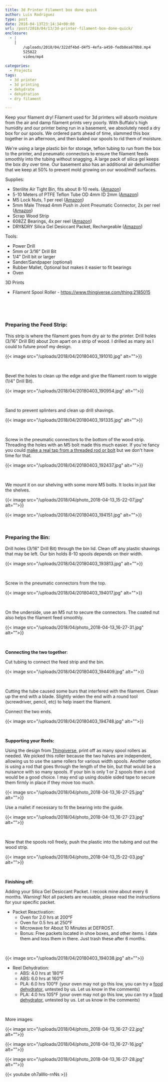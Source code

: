 ```yaml
---
title: 3d Printer Filament box done quick
author: Luis Rodriguez
type: post
date: 2018-04-13T23:14:34+00:00
url: /post/2018/04/13/3d-printer-filament-box-done-quick/
enclosure:
  - |
    |
        /uploads/2018/04/322df4bd-d4f5-4efa-a450-fedb8ea670b8.mp4
        525822
        video/mp4
        
categories:
  - Projects
tags:
  - 3d printer
  - 3d printing
  - dehydrate
  - dehydration
  - dry filament

---
```

Keep your filament dry! Filament used for 3d printers will absorb moisture from the air and damp filament prints very poorly. With Buffalo's high humidity and our printer being run in a basement, we absolutely need a dry box for our spools. We ordered parts ahead of time, slammed this box together in an afternoon, and then baked our spools to rid them of moisture.

We're using a large plastic bin for storage, teflon tubing to run from the box to the printer, and pneumatic connectors to ensure the filament feeds smoothly into the tubing without snagging. A large pack of silica gel keeps the box dry over time. Our basement also has an additional air dehumidifier that we keep at 50% to prevent mold growing on our wood/mdf surfaces.

Supplies:

  * Sterilite Air Tight Bin, fits about 8-10 reels. ([Amazon][1])
  * 5-10 Meters of PTFE Teflon Tube OD 4mm ID 2mm ([Amazon][2])
  * M5 Lock Nuts, 1 per reel ([Amazon][3])
  * 5mm Male Thread 4mm Push in Joint Pneumatic Connector, 2x per reel ([Amazon][4])
  * Scrap Wood Strip
  * 608ZZ Bearings, 4x per reel ([Amazon][5])
  * DRY&DRY Silica Gel Desiccant Packet, Rechargeable ([Amazon][6])

Tools:

  * Power Drill
  * 5mm or 3/16" Drill Bit
  * 1/4" Drill bit or larger
  * Sander/Sandpaper (optional)
  * Rubber Mallet, Optional but makes it easier to fit bearings
  * Oven

3D Prints

  * Filament Spool Roller - <https://www.thingiverse.com/thing:2185015>

&nbsp;

<!--more-->

&nbsp;

### Preparing the Feed Strip:

This strip is where the filament goes from dry air to the printer. Drill holes (3/16" Drill Bit) about 2cm apart on a strip of wood. I drilled as many as I could to future proof my design.

{{< image src="/uploads/2018/04/20180403_191010.jpg" alt="">}}

&nbsp;

Bevel the holes to clean up the edge and give the filament room to wiggle (1/4" Drill Bit).

{{< image src="/uploads/2018/04/20180403_190954.jpg" alt="">}}

&nbsp;

Sand to prevent splinters and clean up drill shavings.

{{< image src="/uploads/2018/04/20180403_191335.jpg" alt="">}}

&nbsp;

Screw in the pneumatic connectors to the bottom of the wood strip. Threading the holes with an M5 bolt made this much easier. If you're fancy you could [make a real tap from a threaded rod or bolt][10] but we don't have time for that.

{{< image src="/uploads/2018/04/20180403_192437.jpg" alt="">}}

&nbsp;

We mount it on our shelving with some more M5 bolts. It locks in just like the shelves.

{{< image src="/uploads/2018/04/photo_2018-04-13_15-22-07.jpg" alt="">}}

{{< image src="/uploads/2018/04/20180403_194151.jpg" alt="">}}

&nbsp;

### Preparing the Bin:

Drill holes (3/16" Drill Bit) through the bin lid. Clean off any plastic shavings that may be left. Our bin holds 8-10 spools depends on their width.

{{< image src="/uploads/2018/04/20180403_193813.jpg" alt="">}}

&nbsp;

Screw in the pneumatic connectors from the top.

{{< image src="/uploads/2018/04/20180403_194017.jpg" alt="">}}

&nbsp;

On the underside, use an M5 nut to secure the connectors. The coated nut also helps the filament feed smoothly.

{{< image src="/uploads/2018/04/photo_2018-04-13_16-27-31.jpg" alt="">}}

&nbsp;

**Connecting the two together**:

Cut tubing to connect the feed strip and the bin.

{{< image src="/uploads/2018/04/20180403_194409.jpg" alt="">}}

&nbsp;

Cutting the tube caused some burs that interfered with the filament. Clean up the end with a blade. Slightly widen the end with a round tool (screwdriver, pencil, etc) to help insert the filament.

Connect the two ends.

{{< image src="/uploads/2018/04/20180403_194748.jpg" alt="">}}

&nbsp;

**Supporting your Reels:**

Using the design from [Thingiverse][19], print off as many spool rollers as needed. We picked this roller because the two halves are independent, allowing us to use the same rollers for various width spools. Another option is using a rod that goes through the length of the bin, but that would be a nuisance with so many spools. If your bin is only 1 or 2 spools then a rod would be a good choice. I may end up using double sided tape to secure them firmly in place if they move too much.

{{< image src="/uploads/2018/04/photo_2018-04-13_16-27-25.jpg" alt="">}}

Use a mallet if necessary to fit the bearing into the guide.

{{< image src="/uploads/2018/04/photo_2018-04-13_16-27-23.jpg" alt="">}}

&nbsp;

Now that the spools roll freely, push the plastic into the tubing and out the wood strip.

{{< image src="/uploads/2018/04/photo_2018-04-13_15-22-03.jpg" alt="">}}

&nbsp;

**Finishing off:**

Adding your Silica Gel Desiccant Packet. I recook mine about every 6 months. Warning! Not all packets are reusable, please read the instructions for your specific packet.

<ul class="a-unordered-list a-vertical a-spacing-none">
  <li class="showHiddenFeatureBullets">
    <span class="a-list-item">Packet Reactivation:</span> <ul>
      <li class="showHiddenFeatureBullets">
        <span class="a-list-item">Oven for 2.0 hrs at 200°F</span>
      </li>
      <li>
        <span class="a-list-item">Oven for 0.5 hrs at 250°F</span>
      </li>
      <li class="showHiddenFeatureBullets">
        <span class="a-list-item">Microwave for About 10 Minutes at DEFROST.</span>
      </li>
      <li>
        Bonus: Free packets located in shoe boxes, and other items. I date them and toss them in there. Just trash these after 6 months.
      </li>
    </ul>
  </li>
</ul>

&nbsp;

{{< image src="/uploads/2018/04/20180403_194038.jpg" alt="">}}

  * Reel Dehydration: 
      * ABS: 4.0 hrs at 180°F
      * ABS: 6.0 hrs at 160°F
      * PLA: 6.0 hrs 100°F (your oven may not go this low, you can try a [food dehydrator][24], untested by us. Let us know in the comments)
      * PLA: 4.0 hrs 105°F (your oven may not go this low, you can try a [food dehydrator][24], untested by us. Let us know in the comments)

&nbsp;

More images:

{{< image src="/uploads/2018/04/photo_2018-04-13_16-27-22.jpg" alt="">}}

{{< image src="/uploads/2018/04/photo_2018-04-13_16-27-16.jpg" alt="">}}

{{< image src="/uploads/2018/04/photo_2018-04-13_16-27-28.jpg" alt="">}}

{{< youtube oh7aWo-rnNs >}}


 [1]: https://www.amazon.com/dp/B00KL7VQ7S/
 [2]: https://www.amazon.com/gp/product/B019PZ5MY4/
 [3]: https://www.amazon.com/gp/product/B07BCZ24DM/
 [4]: https://www.amazon.com/dp/B009ITFXDI/
 [5]: https://www.amazon.com/gp/product/B00NX3LKY6/
 [6]: https://www.amazon.com/gp/product/B06XKMV1HV/
 [10]: https://hackaday.com/2017/07/24/simple-shop-made-taps-for-threading-wood/
 [19]: https://www.thingiverse.com/thing:2185015
 [24]: https://www.amazon.com/gp/product/B0090WOCN0/
